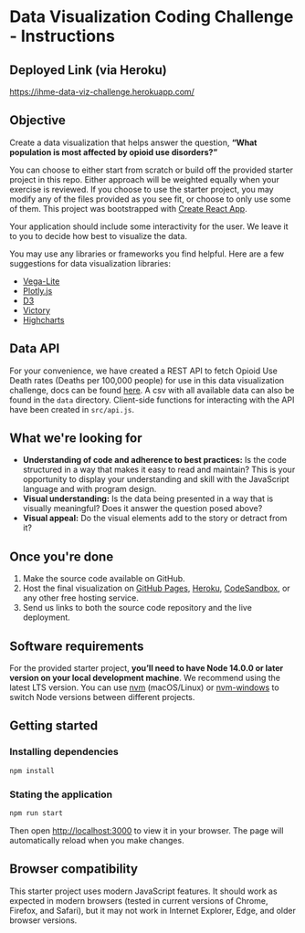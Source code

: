# Data Visualization Coding Challenge - Instructions

## Deployed Link (via Heroku)
https://ihme-data-viz-challenge.herokuapp.com/

## Objective
Create a data visualization that helps answer the question, **“What population is most affected by opioid use disorders?”**

You can choose to either start from scratch or build off the provided starter project in this repo. 
Either approach will be weighted equally when your exercise is reviewed. 
If you choose to use the starter project, you may modify any of the files provided as you see fit, or choose to only use some of them. 
This project was bootstrapped with [Create React App](https://github.com/facebook/create-react-app).

Your application should include some interactivity for the user. We leave it to you to decide how best to visualize the data.

You may use any libraries or frameworks you find helpful. Here are a few suggestions for data visualization libraries:
- [Vega-Lite](https://vega.github.io/vega-lite)
- [Plotly.js](https://plot.ly/javascript)
- [D3](https://d3js.org/)
- [Victory](https://github.com/FormidableLabs/victory)
- [Highcharts](https://github.com/highcharts/highcharts)

## Data API
For your convenience, we have created a REST API to fetch Opioid Use Death rates (Deaths per 100,000 people) for use in this data visualization challenge, docs can be found [here](https://vizhub.healthdata.org/data-viz-challenge-api/). A csv with all available data can also be found in the `data` directory. Client-side functions for interacting with the API have been created in `src/api.js`.

## What we're looking for

- **Understanding of code and adherence to best practices:** Is the code structured in a way that makes it easy to read and maintain? This is your opportunity to display your understanding and skill with the JavaScript language and with program design.
- **Visual understanding:** Is the data being presented in a way that is visually meaningful? Does it answer the question posed above?
- **Visual appeal:** Do the visual elements add to the story or detract from it?  

## Once you're done

1. Make the source code available on GitHub.
1. Host the final visualization on [GitHub Pages](https://pages.github.com/), [Heroku](https://www.heroku.com/), [CodeSandbox](https://codesandbox.io/), or any other free hosting service.
1. Send us links to both the source code repository and the live deployment.   

## Software requirements
For the provided starter project, **you’ll need to have Node 14.0.0 or later version on your local development machine**. 
We recommend using the latest LTS version. You can use [nvm](https://github.com/creationix/nvm#installation) (macOS/Linux) or [nvm-windows](https://github.com/coreybutler/nvm-windows#node-version-manager-nvm-for-windows) to switch Node versions between different projects.

## Getting started

### Installing dependencies

```bash
npm install
```

### Stating the application

```bash
npm run start
```

Then open [http://localhost:3000](http://localhost:3000) to view it in your browser.
The page will automatically reload when you make changes.

## Browser compatibility

This starter project uses modern JavaScript features. It should work as expected in modern browsers (tested in current versions of Chrome, Firefox, and Safari), but it may not work in Internet Explorer, Edge, and older browser versions.
